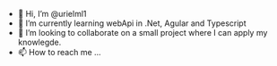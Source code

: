 - 👋 Hi, I’m @urielml1
- 🌱 I’m currently learning webApi in .Net, Agular and Typescript
- 💞️ I’m looking to collaborate on a small project where I can apply my knowlegde.
- 📫 How to reach me ...

<!---
urielml1/urielml1 is a ✨ special ✨ repository because its `README.md` (this file) appears on your GitHub profile.
You can click the Preview link to take a look at your changes.
--->
